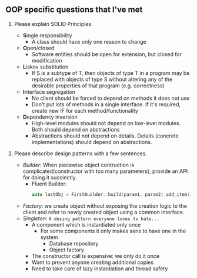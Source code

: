 ## OOP specific questions that I've met

1. Please explain SOLID Principles.

    - **S**ingle responsibility
      - A class should have only one reason to change
    - **O**pen/closed
      - Software entities should be open for extension, but closed for modification
    - **L**iskov substitution
      - If S is a subtype of T, then objects of type T in a program may be replaced with objects of type S without altering any of the desirable properties of that program (e.g. correctness)
    - **I**nterface segregation
      - No client should be forced to depend on methods it does not use
      - Don't put lots of methods in a single interface. If it's required, create new IF for each method/functionality
    - **D**ependency inversion
      - High-level modules should not depend on low-level modules. Both should depend on abstractions
      - Abstractions should not depend on details. Details (concrete implementations) should depend on abstractions.

2. Please describe design patterns with a few sentences.

    - *Builder*: When piecewise object contruction is complicated(constructor with too many parameters), provide an API for doing it succinctly.
      - Fluent Builder:
        ```c++
        auto lastObj = FirstBuilder::build(param1, param2).add_item(item1).add_item(item2).do_smt();
        ```
    - *Factory*: we create object without exposing the creation logic to the client and refer to newly created object using a common interface.
    - *Singleton*: `A desing pattern everyone loves to hate...`
      - A component which is instantiated only once
        - For some components it only makes sens to have one in the system
          - Database repository
          - Object factory
      - The constructor call is expensive: we only do it once
      - Want to prevent anyone creating additional copies
      - Need to take care of lazy instantiation and thread safety